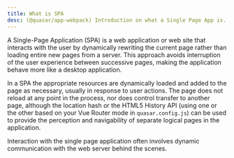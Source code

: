 ```yaml
---
title: What is SPA
desc: (@quasar/app-webpack) Introduction on what a Single Page App is.
---
```


A Single-Page Application (SPA) is a web application or web site that interacts with the user by dynamically rewriting the current page rather than loading entire new pages from a server. This approach avoids interruption of the user experience between successive pages, making the application behave more like a desktop application.

In a SPA the appropriate resources are dynamically loaded and added to the page as necessary, usually in response to user actions. The page does not reload at any point in the process, nor does control transfer to another page, although the location hash or the HTML5 History API (using one or the other based on your Vue Router mode in `quasar.config.js`) can be used to provide the perception and navigability of separate logical pages in the application.

Interaction with the single page application often involves dynamic communication with the web server behind the scenes.

